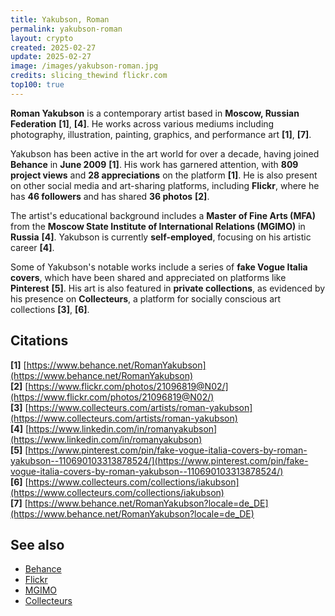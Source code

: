 ```yaml
---
title: Yakubson, Roman
permalink: yakubson-roman
layout: crypto
created: 2025-02-27
update: 2025-02-27
image: /images/yakubson-roman.jpg
credits: slicing_thewind flickr.com
top100: true
---
```


**Roman Yakubson** is a contemporary artist based in **Moscow, Russian Federation** **[1]**, **[4]**. He works across various mediums including photography, illustration, painting, graphics, and performance art **[1]**, **[7]**.  

Yakubson has been active in the art world for over a decade, having joined **Behance** in **June 2009** **[1]**. His work has garnered attention, with **809 project views** and **28 appreciations** on the platform **[1]**. He is also present on other social media and art-sharing platforms, including **Flickr**, where he has **46 followers** and has shared **36 photos** **[2]**.  

The artist's educational background includes a **Master of Fine Arts (MFA)** from the **Moscow State Institute of International Relations (MGIMO)** in **Russia** **[4]**. Yakubson is currently **self-employed**, focusing on his artistic career **[4]**.  

Some of Yakubson's notable works include a series of **fake Vogue Italia covers**, which have been shared and appreciated on platforms like **Pinterest** **[5]**. His art is also featured in **private collections**, as evidenced by his presence on **Collecteurs**, a platform for socially conscious art collections **[3]**, **[6]**.  

## Citations  

**[1]** [https://www.behance.net/RomanYakubson](https://www.behance.net/RomanYakubson)  
**[2]** [https://www.flickr.com/photos/21096819@N02/](https://www.flickr.com/photos/21096819@N02/)  
**[3]** [https://www.collecteurs.com/artists/roman-yakubson](https://www.collecteurs.com/artists/roman-yakubson)  
**[4]** [https://www.linkedin.com/in/romanyakubson](https://www.linkedin.com/in/romanyakubson)  
**[5]** [https://www.pinterest.com/pin/fake-vogue-italia-covers-by-roman-yakubson--110690103313878524/](https://www.pinterest.com/pin/fake-vogue-italia-covers-by-roman-yakubson--110690103313878524/)  
**[6]** [https://www.collecteurs.com/collections/iakubson](https://www.collecteurs.com/collections/iakubson)  
**[7]** [https://www.behance.net/RomanYakubson?locale=de_DE](https://www.behance.net/RomanYakubson?locale=de_DE)  

## See also  

- [Behance](https://www.behance.net)  
- [Flickr](https://www.flickr.com)  
- [MGIMO](https://www.mgimo.ru)  
- [Collecteurs](https://www.collecteurs.com)  

<!-- Prompt:  
- Не менять язык статьи, сохранять оригинальный язык.  
- Если тема оформлена как "Имя Фамилия", заголовок должен быть "Фамилия, Имя".  
- Изменить title: A Template на основной топик в статье.  
- Создать permalink: на основе title.  
- Замени date: 2018-01-02 на created: текущую дату в таком же формате  
- Замени update: хххх-хх-хх текущую дату в таком же формате  
- Изменить заголовок раздела "Citations" на ## Citations.  
- Оформить ссылки в разделе "Citations" в формате: **[1]** [URL](URL).  
- При ссылке на источник в тексте, использовать формат: **[x]**, **[x]**.  
- Убедиться, что номера цитат соответствуют записям в разделе "Citations".  
- Сделать номера цитат кликабельными по указанному выше формату.  
- Добавить список связанных тем в том же формате.  
- Если есть списки - конвертируй их в таблицы  
- Выделяй даты, места, географические назавания, адреса, имена собственные **таким образом**  
- Использовать шаблон - "[Название темы](ссылка-на-тему)" для каждого пункта.  
- Раздел ## See also должен включаться автоматически в конец статьи.  
- Результат в md коде  
- Оставить этот Prompt после редактирования в конце кода.  
-->
